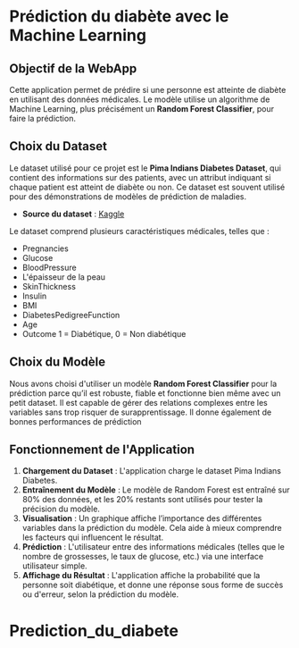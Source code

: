 # Prédiction du diabète avec le Machine Learning

## Objectif de la WebApp

Cette application permet de prédire si une personne est atteinte de diabète en utilisant des données médicales. Le modèle utilise un algorithme de Machine Learning, plus précisément un **Random Forest Classifier**, pour faire la prédiction.

## Choix du Dataset

Le dataset utilisé pour ce projet est le **Pima Indians Diabetes Dataset**, qui contient des informations sur des patients, avec un attribut indiquant si chaque patient est atteint de diabète ou non. Ce dataset est souvent utilisé pour des démonstrations de modèles de prédiction de maladies.

- **Source du dataset** : [Kaggle](https://www.kaggle.com/datasets/uciml/pima-indians-diabetes-database)

Le dataset comprend plusieurs caractéristiques médicales, telles que :
- Pregnancies
- Glucose
- BloodPressure
- L'épaisseur de la peau
- SkinThickness
- Insulin
- BMI
- DiabetesPedigreeFunction
- Age
- Outcome 1 = Diabétique, 0 = Non diabétique

## Choix du Modèle

Nous avons choisi d'utiliser un modèle **Random Forest Classifier** pour la prédiction parce qu’il est robuste, fiable et fonctionne bien même avec un petit dataset. Il est capable de gérer des relations complexes entre les variables sans trop risquer de surapprentissage. Il donne également de bonnes performances de prédiction

## Fonctionnement de l'Application

1. **Chargement du Dataset** : L'application charge le dataset Pima Indians Diabetes.
2. **Entraînement du Modèle** : Le modèle de Random Forest est entraîné sur 80% des données, et les 20% restants sont utilisés pour tester la précision du modèle.
3. **Visualisation** : Un graphique affiche l’importance des différentes variables dans la prédiction du modèle. Cela aide à mieux comprendre les facteurs qui influencent le résultat.
3. **Prédiction** : L'utilisateur entre des informations médicales (telles que le nombre de grossesses, le taux de glucose, etc.) via une interface utilisateur simple.
4. **Affichage du Résultat** : L'application affiche la probabilité que la personne soit diabétique, et donne une réponse sous forme de succès ou d'erreur, selon la prédiction du modèle.


# Prediction_du_diabete
